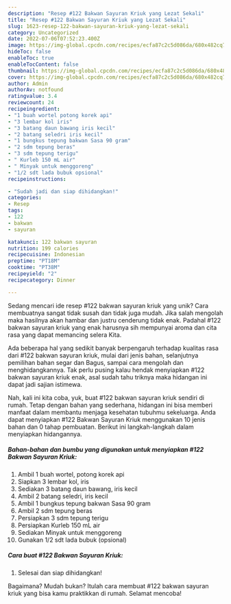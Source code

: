 ```yaml
---
description: "Resep #122 Bakwan Sayuran Kriuk yang Lezat Sekali"
title: "Resep #122 Bakwan Sayuran Kriuk yang Lezat Sekali"
slug: 1623-resep-122-bakwan-sayuran-kriuk-yang-lezat-sekali
category: Uncategorized
date: 2022-07-06T07:52:23.400Z
image: https://img-global.cpcdn.com/recipes/ecfa87c2c5d086da/680x482cq70/122-bakwan-sayuran-kriuk-foto-resep-utama.jpg
hideToc: false
enableToc: true
enableTocContent: false
thumbnail: https://img-global.cpcdn.com/recipes/ecfa87c2c5d086da/680x482cq70/122-bakwan-sayuran-kriuk-foto-resep-utama.jpg
cover: https://img-global.cpcdn.com/recipes/ecfa87c2c5d086da/680x482cq70/122-bakwan-sayuran-kriuk-foto-resep-utama.jpg
author: Admin
authorAv: notfound
ratingvalue: 3.4
reviewcount: 24
recipeingredient:
- "1 buah wortel potong korek api"
- "3 lembar kol iris"
- "3 batang daun bawang iris kecil"
- "2 batang seledri iris kecil"
- "1 bungkus tepung bakwan Sasa 90 gram"
- "2 sdm tepung beras"
- "3 sdm tepung terigu"
- " Kurleb 150 mL air"
- " Minyak untuk menggoreng"
- "1/2 sdt lada bubuk opsional"
recipeinstructions:

- "Sudah jadi dan siap dihidangkan!"
categories:
- Resep
tags:
- 122
- bakwan
- sayuran

katakunci: 122 bakwan sayuran 
nutrition: 199 calories
recipecuisine: Indonesian
preptime: "PT18M"
cooktime: "PT38M"
recipeyield: "2"
recipecategory: Dinner

---
```





Sedang mencari ide resep #122 bakwan sayuran kriuk yang unik? Cara membuatnya sangat tidak susah dan tidak juga mudah. Jika salah mengolah maka hasilnya akan hambar dan justru cenderung tidak enak. Padahal #122 bakwan sayuran kriuk yang enak harusnya sih mempunyai aroma dan cita rasa yang dapat memancing selera Kita.





Ada beberapa hal yang sedikit banyak berpengaruh terhadap kualitas rasa dari #122 bakwan sayuran kriuk, mulai dari jenis bahan, selanjutnya pemilihan bahan segar dan Bagus, sampai cara mengolah dan menghidangkannya. Tak perlu pusing kalau hendak menyiapkan #122 bakwan sayuran kriuk enak,      asal sudah tahu triknya maka hidangan ini dapat jadi sajian istimewa.





















Nah, kali ini kita coba, yuk, buat #122 bakwan sayuran kriuk sendiri di rumah. Tetap dengan bahan yang sederhana, hidangan ini bisa memberi manfaat dalam membantu menjaga kesehatan tubuhmu sekeluarga. Anda dapat menyiapkan #122 Bakwan Sayuran Kriuk menggunakan 10 jenis bahan dan 0 tahap pembuatan. Berikut ini langkah-langkah dalam menyiapkan hidangannya.

<!--inarticleads1-->

##### Bahan-bahan dan bumbu yang digunakan untuk menyiapkan #122 Bakwan Sayuran Kriuk:

1. Ambil 1 buah wortel, potong korek api
1. Siapkan 3 lembar kol, iris
1. Sediakan 3 batang daun bawang, iris kecil
1. Ambil 2 batang seledri, iris kecil
1. Ambil 1 bungkus tepung bakwan Sasa 90 gram
1. Ambil 2 sdm tepung beras
1. Persiapkan 3 sdm tepung terigu
1. Persiapkan  Kurleb 150 mL air
1. Sediakan  Minyak untuk menggoreng
1. Gunakan 1/2 sdt lada bubuk (opsional)




<!--inarticleads2-->

##### Cara buat #122 Bakwan Sayuran Kriuk:


1. Selesai dan siap dihidangkan!



Bagaimana? Mudah bukan? Itulah cara membuat #122 bakwan sayuran kriuk yang bisa kamu praktikkan di rumah. Selamat mencoba!
